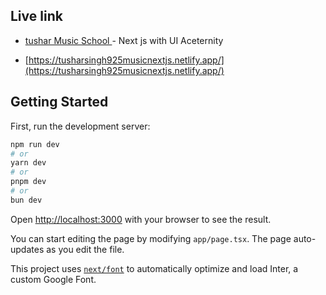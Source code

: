 ## Live link

- [tushar Music School ](https://tusharsingh925musicnextjs.netlify.app/) - Next js with UI Aceternity

- [https://tusharsingh925musicnextjs.netlify.app/](https://tusharsingh925musicnextjs.netlify.app/)

## Getting Started

First, run the development server:

```bash
npm run dev
# or
yarn dev
# or
pnpm dev
# or
bun dev
```

Open [http://localhost:3000](http://localhost:3000) with your browser to see the result.

You can start editing the page by modifying `app/page.tsx`. The page auto-updates as you edit the file.

This project uses [`next/font`](https://nextjs.org/docs/basic-features/font-optimization) to automatically optimize and load Inter, a custom Google Font.
